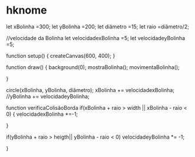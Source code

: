 # hknome
let xBolinha =300;
let yBolinha =200;
let diâmetro =15;
let raio =diâmetro/2;

//velocidade da Bolinha
let velocidadexBolinha =5;
let velocidadeyBolinha =5;

function setup() {
  createCanvas(600, 400);
}

function draw() {
  background(0);
  mostraBolinha();
 movimentaBolinha();
  
}
 
  circle(xBolinha, yBolinha, diâmetro);
  xBolinha += velocidadexBolinha; 
  //yBolinha += velocidadeyBolinha; 
  
function verificaColisãoBorda
  if(xBolinha + raio > width  || xBolinha - raio < 0) {
    velocidadexBolinha *=-1;
  
  }

  if(yBolinha + raio > heigth|| yBolinha - raio < 0)
    velocidadeyBolinha *= -1;
  
  }

